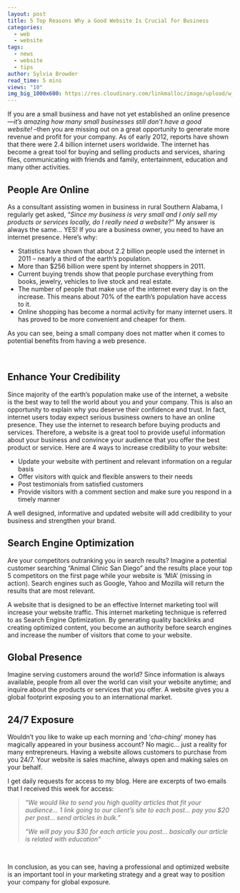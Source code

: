 ```yaml
---
layout: post
title: 5 Top Reasons Why a Good Website Is Crucial for Business
categories:
  - web
  - website
tags:
  - news
  - website
  - tips
author: Sylvia Browder
read_time: 5 mins
views: "10"
img_big_1000x600: https://res.cloudinary.com/linkmalloc/image/upload/w_1000,h_600,c_fit/v1610511712/8_ekzpyf.png
---
```

If you are a small business and have not yet established an online presence —*it’s amazing how many small businesses still don’t have a good website!* –then you are missing out on a great opportunity to generate more revenue and profit for your company. As of early 2012, reports have shown that there were 2.4 billion internet users worldwide. The internet has become a great tool for buying and selling products and services, sharing files, communicating with friends and family, entertainment, education and many other activities.

## **People Are Online**

As a consultant assisting women in business in rural Southern Alabama, I regularly get asked, “*Since my business is very small and I only sell my products or services locally, do I really need a website*?” My answer is always the same… YES! If you are a business owner, you need to have an internet presence. Here’s why:

* Statistics have shown that about 2.2 billion people used the internet in 2011 – nearly a third of the earth’s population.
* More than $256 billion were spent by internet shoppers in 2011.
* Current buying trends show that people purchase everything from books, jewelry, vehicles to live stock and real estate.
* The number of people that make use of the internet every day is on the increase. This means about 70% of the earth’s population have access to it.
* Online shopping has become a normal activity for many internet users. It has proved to be more convenient and cheaper for them.

As you can see, being a small company does not matter when it comes to potential benefits from having a web presence.

 

## **Enhance Your Credibility**

Since majority of the earth’s population make use of the internet, a website is the best way to tell the world about you and your company. This is also an opportunity to explain why you deserve their confidence and trust. In fact, internet users today expect serious business owners to have an online presence. They use the internet to research before buying products and services. Therefore, a website is a great tool to provide useful information about your business and convince your audience that you offer the best product or service. Here are 4 ways to increase credibility to your website:

* Update your website with pertinent and relevant information on a regular basis
* Offer visitors with quick and flexible answers to their needs
* Post testimonials from satisfied customers
* Provide visitors with a comment section and make sure you respond in a timely manner

A well designed, informative and updated website will add credibility to your business and strengthen your brand.

## **Search Engine Optimization**

Are your competitors outranking you in search results? Imagine a potential customer searching “Animal Clinic San Diego” and the results place your top 5 competitors on the first page while your website is ‘MIA’ (missing in action). Search engines such as Google, Yahoo and Mozilla will return the results that are most relevant.

A website that is designed to be an effective Internet marketing tool will increase your website traffic. This internet marketing technique is referred to as Search Engine Optimization. By generating quality backlinks and creating optimized content, you become an authority before search engines and increase the number of visitors that come to your website.



## **Global Presence**

Imagine serving customers around the world? Since information is always available, people from all over the world can visit your website anytime; and inquire about the products or services that you offer. A website gives you a global footprint exposing you to an international market.

## **24/7 Exposure**

Wouldn’t you like to wake up each morning and ‘*cha-ching*’ money has magically appeared in your business account? No magic… just a reality for many entrepreneurs. Having a website allows customers to purchase from you 24/7. Your website is sales machine, always open and making sales on your behalf.

I get daily requests for access to my blog. Here are excerpts of two emails that I received this week for access:

> *“We would like to send you high quality articles that fit your audience… 1 link going to our client’s site to each post… pay you $20 per post… send articles in bulk.”*
>
> *“We will pay you $30 for each article you post… basically our article is related with education”*

 

In conclusion, as you can see, having a professional and optimized website is an important tool in your marketing strategy and a great way to position your company for global exposure.